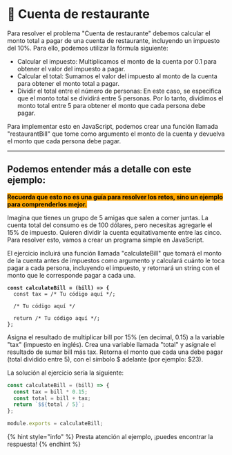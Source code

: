 # 🍕 Cuenta de restaurante

Para resolver el problema "Cuenta de restaurante" debemos calcular el monto total a pagar de una cuenta de restaurante, incluyendo un impuesto del 10%. Para ello, podemos utilizar la fórmula siguiente:

* Calcular el impuesto: Multiplicamos el monto de la cuenta por 0.1 para obtener el valor del impuesto a pagar.
* Calcular el total: Sumamos el valor del impuesto al monto de la cuenta para obtener el monto total a pagar.
* Dividir el total entre el número de personas: En este caso, se especifica que el monto total se dividirá entre 5 personas. Por lo tanto, dividimos el monto total entre 5 para obtener el monto que cada persona debe pagar.

Para implementar esto en JavaScript, podemos crear una función llamada "restaurantBill" que tome como argumento el monto de la cuenta y devuelva el monto que cada persona debe pagar.

***

## Podemos entender más a detalle con este ejemplo:

<mark style="background-color:orange;">**Recuerda que esto no es una guía para resolver los retos, sino un ejemplo para comprenderlos mejor.**</mark>

Imagina que tienes un grupo de 5 amigas que salen a comer juntas. La cuenta total del consumo es de 100 dólares, pero necesitas agregarle el 15% de impuesto. Quieren dividir la cuenta equitativamente entre las cinco. Para resolver esto, vamos a crear un programa simple en JavaScript.

El ejercicio incluirá una función llamada "calculateBill" que tomará el monto de la cuenta antes de impuestos como argumento y calculará cuánto le toca pagar a cada persona, incluyendo el impuesto, y retornará un string con el monto que le corresponde pagar a cada una.

<pre class="language-javascript"><code class="lang-javascript"><strong>const calculateBill = (bill) => {
</strong>  const tax = /* Tu código aquí */;

  /* Tu código aquí */

  return /* Tu código aquí */;
};
</code></pre>

Asigna el resultado de multiplicar bill por 15% (en decimal, 0.15) a la variable "tax" (impuesto en inglés). Crea una variable llamada "total" y asígnale el resultado de sumar bill más tax. Retorna el monto que cada una debe pagar (total dividido entre 5), con el símbolo $ adelante (por ejemplo: $23).

La solución al ejercicio sería la siguiente:

```javascript
const calculateBill = (bill) => {
  const tax = bill * 0.15;
  const total = bill + tax;
  return `$${total / 5}`;
};

module.exports = calculateBill;
```

{% hint style="info" %}
Presta atención al ejemplo, ¡puedes encontrar la respuesta!
{% endhint %}
